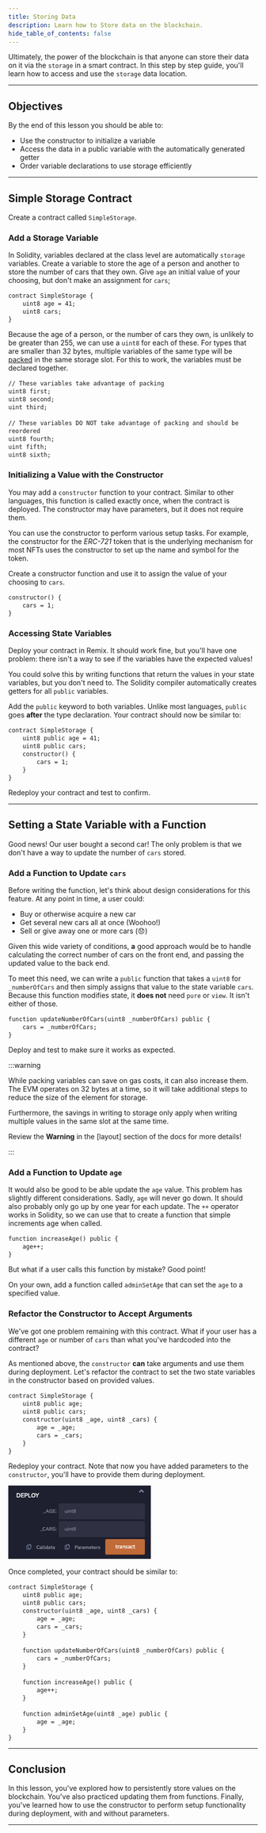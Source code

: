 ```yaml
---
title: Storing Data
description: Learn how to Store data on the blockchain.
hide_table_of_contents: false
---
```


Ultimately, the power of the blockchain is that anyone can store their data on it via the `storage` in a smart contract. In this step by step guide, you'll learn how to access and use the `storage` data location.

---

## Objectives

By the end of this lesson you should be able to:

- Use the constructor to initialize a variable
- Access the data in a public variable with the automatically generated getter
- Order variable declarations to use storage efficiently

---

## Simple Storage Contract

Create a contract called `SimpleStorage`.

### Add a Storage Variable

In Solidity, variables declared at the class level are automatically `storage` variables. Create a variable to store the age of a person and another to store the number of cars that they own. Give `age` an initial value of your choosing, but don't make an assignment for `cars`;

```solidity
contract SimpleStorage {
    uint8 age = 41;
    uint8 cars;
}
```

Because the age of a person, or the number of cars they own, is unlikely to be greater than 255, we can use a `uint8` for each of these. For types that are smaller than 32 bytes, multiple variables of the same type will be [packed] in the same storage slot. For this to work, the variables must be declared together.

```solidity
// These variables take advantage of packing
uint8 first;
uint8 second;
uint third;

// These variables DO NOT take advantage of packing and should be reordered
uint8 fourth;
uint fifth;
uint8 sixth;
```

### Initializing a Value with the Constructor

You may add a `constructor` function to your contract. Similar to other languages, this function is called exactly once, when the contract is deployed. The constructor may have parameters, but it does not require them.

You can use the constructor to perform various setup tasks. For example, the constructor for the _ERC-721_ token that is the underlying mechanism for most NFTs uses the constructor to set up the name and symbol for the token.

Create a constructor function and use it to assign the value of your choosing to `cars`.

```solidity
constructor() {
    cars = 1;
}
```

### Accessing State Variables

Deploy your contract in Remix. It should work fine, but you'll have one problem: there isn't a way to see if the variables have the expected values!

You could solve this by writing functions that return the values in your state variables, but you don't need to. The Solidity compiler automatically creates getters for all `public` variables.

Add the `public` keyword to both variables. Unlike most languages, `public` goes **after** the type declaration. Your contract should now be similar to:

```solidity
contract SimpleStorage {
    uint8 public age = 41;
    uint8 public cars;
    constructor() {
        cars = 1;
    }
}
```

Redeploy your contract and test to confirm.

---

## Setting a State Variable with a Function

Good news! Our user bought a second car! The only problem is that we don't have a way to update the number of `cars` stored.

### Add a Function to Update `cars`

Before writing the function, let's think about design considerations for this feature. At any point in time, a user could:

- Buy or otherwise acquire a new car
- Get several new cars all at once (Woohoo!)
- Sell or give away one or more cars (😞)

Given this wide variety of conditions, **a** good approach would be to handle calculating the correct number of cars on the front end, and passing the updated value to the back end.

To meet this need, we can write a `public` function that takes a `uint8` for `_numberOfCars` and then simply assigns that value to the state variable `cars`. Because this function modifies state, it **does not** need `pure` or `view`. It isn't either of those.

```solidity
function updateNumberOfCars(uint8 _numberOfCars) public {
    cars = _numberOfCars;
}
```

Deploy and test to make sure it works as expected.

:::warning

While packing variables can save on gas costs, it can also increase them. The EVM operates on 32 bytes at a time, so it will take additional steps to reduce the size of the element for storage.

Furthermore, the savings in writing to storage only apply when writing multiple values in the same slot at the same time.

Review the **Warning** in the [layout] section of the docs for more details!

:::

### Add a Function to Update `age`

It would also be good to be able update the `age` value. This problem has slightly different considerations. Sadly, `age` will never go down. It should also probably only go up by one year for each update. The `++` operator works in Solidity, so we can use that to create a function that simple increments age when called.

```solidity
function increaseAge() public {
    age++;
}
```

But what if a user calls this function by mistake? Good point!

On your own, add a function called `adminSetAge` that can set the `age` to a specified value.

### Refactor the Constructor to Accept Arguments

We've got one problem remaining with this contract. What if your user has a different `age` or number of `cars` than what you've hardcoded into the contract?

As mentioned above, the `constructor` **can** take arguments and use them during deployment. Let's refactor the contract to set the two state variables in the constructor based on provided values.

```solidity
contract SimpleStorage {
    uint8 public age;
    uint8 public cars;
    constructor(uint8 _age, uint8 _cars) {
        age = _age;
        cars = _cars;
    }
}
```

Redeploy your contract. Note that now you have added parameters to the `constructor`, you'll have to provide them during deployment.

![Deployment](../../assets/images/storage/deployment-with-params.png)

Once completed, your contract should be similar to:

```solidity
contract SimpleStorage {
    uint8 public age;
    uint8 public cars;
    constructor(uint8 _age, uint8 _cars) {
        age = _age;
        cars = _cars;
    }

    function updateNumberOfCars(uint8 _numberOfCars) public {
        cars = _numberOfCars;
    }

    function increaseAge() public {
        age++;
    }

    function adminSetAge(uint8 _age) public {
        age = _age;
    }
}
```

---

## Conclusion

In this lesson, you've explored how to persistently store values on the blockchain. You've also practiced updating them from functions. Finally, you've learned how to use the constructor to perform setup functionality during deployment, with and without parameters.

---

[packed]: https://docs.soliditylang.org/en/v0.8.17/internals/layout_in_storage.html
